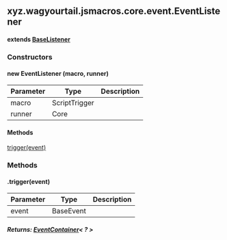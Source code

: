 

xyz.wagyourtail.jsmacros.core.event.EventListener
-------------------------------------------------

#### extends [BaseListener](1.9.2/xyz/wagyourtail/jsmacros/core/event/BaseListener.html)

### Constructors

#### new EventListener (macro, runner)

| Parameter | Type | Description |
|---|---|---|
| macro | ScriptTrigger |  |
| runner | Core |  |



#### Methods

[trigger(event)](#trigger-BaseEvent-)



### Methods

#### .trigger(event)

| Parameter | Type | Description |
|---|---|---|
| event | BaseEvent |  |

##### Returns: [EventContainer](1.9.2/xyz/wagyourtail/jsmacros/core/language/EventContainer.html)< ? >




